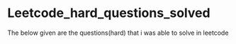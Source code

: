# Leetcode_hard_questions_solved
The below given are the questions(hard) that i was able to solve in leetcode
